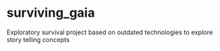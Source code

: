 # surviving_gaia
Exploratory survival project based on outdated technologies to explore story telling concepts
